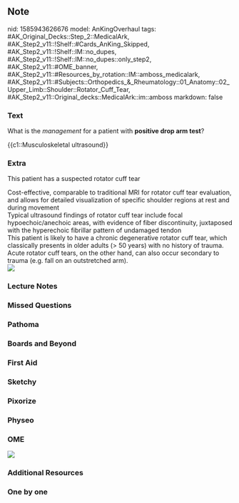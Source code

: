 ## Note
nid: 1585943626676
model: AnKingOverhaul
tags: #AK_Original_Decks::Step_2::MedicalArk, #AK_Step2_v11::!Shelf::#Cards_AnKing_Skipped, #AK_Step2_v11::!Shelf::IM::no_dupes, #AK_Step2_v11::!Shelf::IM::no_dupes::only_step2, #AK_Step2_v11::#OME_banner, #AK_Step2_v11::#Resources_by_rotation::IM::amboss_medicalark, #AK_Step2_v11::#Subjects::Orthopedics_&_Rheumatology::01_Anatomy::02_Upper_Limb::Shoulder::Rotator_Cuff_Tear, #AK_Step2_v11::Original_decks::MedicalArk::im::amboss
markdown: false

### Text
What is the <i>management</i> for a patient with <b>positive drop
arm test</b>?
<div>
  {{c1::Musculoskeletal ultrasound}}
</div>

### Extra
This patient has a suspected rotator cuff tear
<div>
  Cost-effective, comparable to traditional MRI for rotator cuff
  tear evaluation, and allows for detailed visualization of
  specific shoulder regions at rest and during movement
</div>
<div>
  Typical ultrasound findings of rotator cuff tear include focal
  hypoechoic/anechoic areas, with evidence of fiber discontinuity,
  juxtaposed with the hyperechoic fibrillar pattern of undamaged
  tendon
</div>
<div>
  This patient is likely to have a chronic degenerative rotator
  cuff tear, which classically presents in older adults (> 50
  years) with no history of trauma. Acute rotator cuff tears, on
  the other hand, can also occur secondary to trauma (e.g. fall on
  an outstretched arm).
</div>
<div><img src=
"paste-df614f8876a2abd22e46a3938aa89a101e033af5.jpg"></div>

### Lecture Notes


### Missed Questions


### Pathoma


### Boards and Beyond


### First Aid


### Sketchy


### Pixorize


### Physeo


### OME
<div class="ome-widget">
  <a href="https://onlinemeded.org?ref=anki"><img src=
  "_OME_AnkiFlashcards_General_3.png"></a>
</div>

### Additional Resources


### One by one

